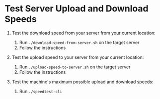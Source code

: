 # Test Server Upload and Download Speeds

1. Test the download speed from your server from your current location:

	1. Run `./download-speed-from-server.sh` on the target server
	2. Follow the instructions

2. Test the upload speed to your server from your current location:
	
	1. Run `./upload-speed-to-server.sh` on the target server
	2. Follow the instructions

3. Test the machine's maximum possible upload and download speeds:

	1. Run `./speedtest-cli`

